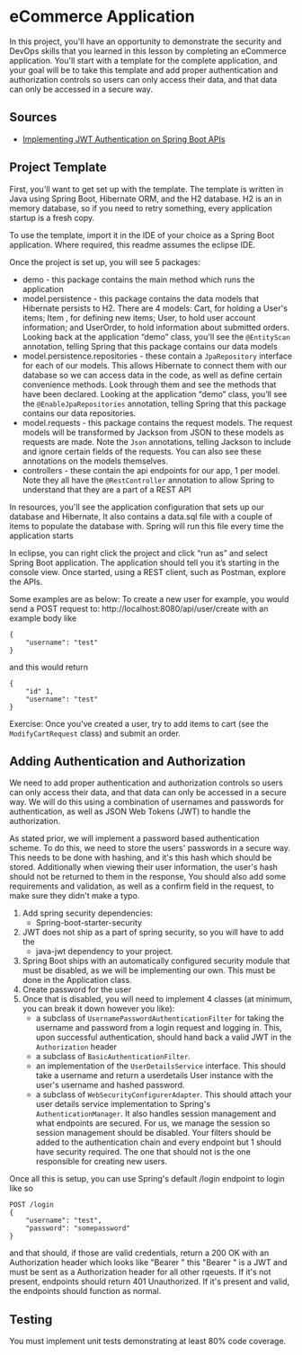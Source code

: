 # eCommerce Application

In this project, you'll have an opportunity to demonstrate the security and 
DevOps skills that you learned in this lesson by completing an eCommerce 
application. You'll start with a template for the complete application, and 
your goal will be to take this template and add proper authentication and 
authorization controls so users can only access their data, and that data can 
only be accessed in a secure way. 

## Sources

* [Implementing JWT Authentication on Spring Boot APIs](https://auth0.com/blog/implementing-jwt-authentication-on-spring-boot/)

## Project Template
First, you'll want to get set up with the template. The template is written in 
Java using Spring Boot, Hibernate ORM, and the H2 database. H2 is an in memory 
database, so if you need to retry something, every application startup is a 
fresh copy.

To use the template, import it in the IDE of your choice as a Spring Boot 
application. Where required, this readme assumes the eclipse IDE.

Once the project is set up, you will see 5 packages:

* demo - this package contains the main method which runs the application
* model.persistence - this package contains the data models that Hibernate 
  persists to H2. There are 4 models: Cart, for holding a User's items; Item , 
  for defining new items; User, to hold user account information; and UserOrder, 
  to hold information about submitted orders. Looking back at the application 
  “demo” class, you'll see the `@EntityScan` annotation, telling Spring that 
  this package contains our data models
* model.persistence.repositories - these contain a `JpaRepository` interface 
  for each of our models. This allows Hibernate to connect them with our 
  database so we can access data in the code, as well as define certain 
  convenience methods. Look through them and see the methods that have been 
  declared. Looking at the application “demo” class, you’ll see the 
  `@EnableJpaRepositories` annotation, telling Spring that this package contains
  our data repositories.
* model.requests - this package contains the request models. The request models 
  will be transformed by Jackson from JSON to these models as requests are made. 
  Note the `Json` annotations, telling Jackson to include and ignore certain 
  fields of the requests. You can also see these annotations on the models 
  themselves.
* controllers - these contain the api endpoints for our app, 1 per model. 
  Note they all have the `@RestController` annotation to allow Spring to 
  understand that they are a part of a REST API

In resources, you'll see the application configuration that sets up our 
database and Hibernate, It also contains a data.sql file with a couple of 
items to populate the database with. Spring will run this file every time 
the application starts

In eclipse, you can right click the project and click  “run as” and select 
Spring Boot application. The application should tell you it’s starting in the 
console view. Once started, using a REST client, such as Postman, explore the 
APIs.

Some examples are as below:
To create a new user for example, you would send a POST request to:
http://localhost:8080/api/user/create with an example body like 

```
{
    "username": "test"
}
```


and this would return
```
{
    "id" 1,
    "username": "test"
}
```


Exercise:
Once you've created a user, try  to add items to cart (see the 
`ModifyCartRequest` class) and submit an order. 

## Adding Authentication and Authorization
We need to add proper authentication and authorization controls so users can 
only access their data, and that data can only be accessed in a secure way. 
We will do this using a combination of usernames and passwords for 
authentication, as well as JSON Web Tokens (JWT) to handle the authorization.

As stated prior, we will implement a password based authentication scheme. 
To do this, we need to store the users' passwords in a secure way. This needs 
to be done with hashing, and it's this hash which should be stored. 
Additionally when viewing their user information, the user's hash should not 
be returned to them in the response, You should also add some requirements and 
validation, as well as a confirm field in the request, to make sure they didn't 
make a typo. 

1. Add spring security dependencies: 
   * Spring-boot-starter-security
1. JWT does not ship as a part of spring security, so you will have to add the 
   * java-jwt dependency to your project. 
1. Spring Boot ships with an automatically configured security module that 
  must be disabled, as we will be implementing our own. This must be done in 
  the Application class.
2. Create password for the user
3. Once that is disabled, you will need to implement 4 classes (at minimum, 
  you can break it down however you like):
   * a subclass of `UsernamePasswordAuthenticationFilter` for taking the 
     username and password from a login request and logging in. This, upon 
     successful authentication, should hand back a valid JWT in the 
     `Authorization` header
   * a subclass of `BasicAuthenticationFilter`. 
   * an implementation of the `UserDetailsService` interface. This should take 
     a username and return a userdetails User instance with the user's username 
     and hashed password.
   * a subclass of `WebSecurityConfigurerAdapter`. This should attach your 
     user details service implementation to Spring's `AuthenticationManager`. 
     It also handles session management and what endpoints are secured. 
     For us, we manage the session so session management should be disabled. 
     Your filters should be added to the authentication chain and every endpoint 
     but 1 should have security required. The one that should not is the one 
     responsible for creating new users.

Once all this is setup, you can use Spring's default /login endpoint to login 
like so

```
POST /login 
{
    "username": "test",
    "password": "somepassword"
}
```

and that should, if those are valid credentials, return a 200 OK with an 
Authorization header which looks like "Bearer <data>" this "Bearer <data>" is 
a JWT and must be sent as a Authorization header for all other rqeuests. 
If it's not present, endpoints should return 401 Unauthorized. If it's present 
and valid, the endpoints should function as normal.

## Testing
You must implement unit tests demonstrating at least 80% code coverage.
